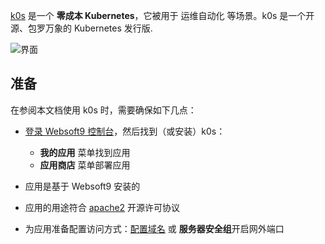 [k0s](https://k0sproject.io/) 是一个 **零成本 Kubernetes**，它被用于 运维自动化  等场景。k0s 是一个开源、包罗万象的 Kubernetes 发行版.


![界面](https://libs.websoft9.com/Websoft9/DocsPicture/zh/k0s/k0s-gui-websoft9.png)


## 准备

在参阅本文档使用 k0s 时，需要确保如下几点：

- [登录 Websoft9 控制台](./login-console)，然后找到（或安装）k0s：
  - **我的应用** 菜单找到应用 
  - **应用商店** 菜单部署应用

- 应用是基于 Websoft9 安装的


- 应用的用途符合 [apache2](https://opensource.org/licenses/Apache-2.0) 开源许可协议


- 为应用准备配置访问方式：[配置域名](./domain-set) 或 **服务器安全组**开启网外端口